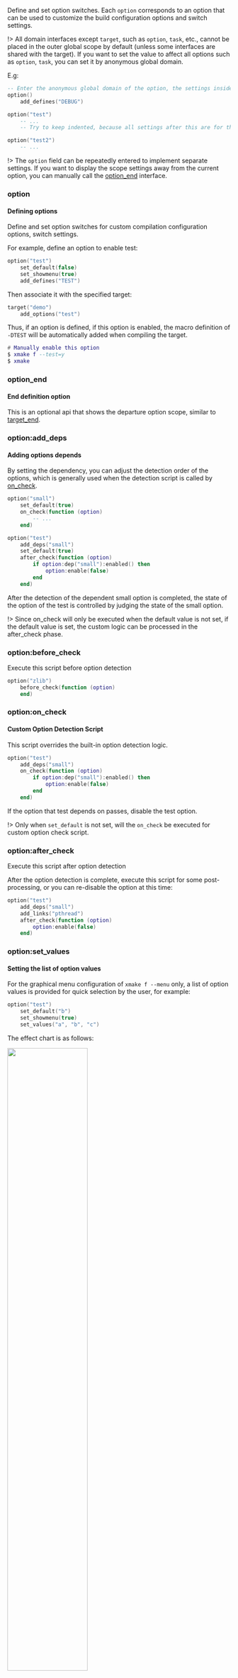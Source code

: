 
Define and set option switches. Each `option` corresponds to an option that can be used to customize the build configuration options and switch settings.

!> All domain interfaces except `target`, such as `option`, `task`, etc., cannot be placed in the outer global scope by default (unless some interfaces are shared with the target).
If you want to set the value to affect all options such as `option`, `task`, you can set it by anonymous global domain.

E.g:

```lua
-- Enter the anonymous global domain of the option, the settings inside will affect the test and test2 options.
option()
    add_defines("DEBUG")

option("test")
    -- ...
    -- Try to keep indented, because all settings after this are for the test option.

option("test2")
    -- ...
```

!> The `option` field can be repeatedly entered to implement separate settings. If you want to display the scope settings away from the current option, you can manually call the [option_end](#option_end) interface.

### option

#### Defining options

Define and set option switches for custom compilation configuration options, switch settings.

For example, define an option to enable test:

```lua
option("test")
    set_default(false)
    set_showmenu(true)
    add_defines("TEST")
```

Then associate it with the specified target:

```lua
target("demo")
    add_options("test")
```

Thus, if an option is defined, if this option is enabled, the macro definition of `-DTEST` will be automatically added when compiling the target.

```lua
# Manually enable this option
$ xmake f --test=y
$ xmake
```

### option_end

#### End definition option

This is an optional api that shows the departure option scope, similar to [target_end](/manual/project_target?id=target_end).

### option:add_deps

#### Adding options depends

By setting the dependency, you can adjust the detection order of the options, which is generally used when the detection script is called by [on_check](#optionon_check).

```lua
option("small")
    set_default(true)
    on_check(function (option)
        -- ...
    end)

option("test")
    add_deps("small")
    set_default(true)
    after_check(function (option)
        if option:dep("small"):enabled() then
            option:enable(false)
        end
    end)
```

After the detection of the dependent small option is completed, the state of the option of the test is controlled by judging the state of the small option.

!> Since on_check will only be executed when the default value is not set, if the default value is set, the custom logic can be processed in the after_check phase.

### option:before_check

Execute this script before option detection

```lua
option("zlib")
    before_check(function (option)
    end)
```

### option:on_check

#### Custom Option Detection Script

This script overrides the built-in option detection logic.

```lua
option("test")
    add_deps("small")
    on_check(function (option)
        if option:dep("small"):enabled() then
            option:enable(false)
        end
    end)
```

If the option that test depends on passes, disable the test option.

!> Only when `set_default` is not set, will the `on_check` be executed for custom option check script.

### option:after_check

Execute this script after option detection

After the option detection is complete, execute this script for some post-processing, or you can re-disable the option at this time:

```lua
option("test")
    add_deps("small")
    add_links("pthread")
    after_check(function (option)
        option:enable(false)
    end)
```

### option:set_values

#### Setting the list of option values

For the graphical menu configuration of `xmake f --menu` only, a list of option values is provided for quick selection by the user, for example:

```lua
option("test")
    set_default("b")
    set_showmenu(true)
    set_values("a", "b", "c")
```

The effect chart is as follows:

<img src="/assets/img/manual/option_set_values.png" width="60%" />

### option:set_default

#### Setting options defaults

When the option value is not modified by the command `xmake f --option=[y|n}`, the option itself has a default value, which can be set through this interface:

```lua
option("test")
    -- This option is disabled by default
    set_default(false)
```

The value of the option supports not only the boolean type but also the string type, for example:

```lua
option("test")
    set_default("value")
```

| Value Type | Description                                                     | Configuration                                   |
| ------     | --------------------------------------                          | ----------------------------------------------- |
| boolean    | Typically used as a parameter switch, value range: `true/false` | `xmake f --optionname=[y/n/yes/no/true/false]`  |
| string     | can be any string, generally used for pattern judgment          | `xmake f --optionname=value`                    |

If it is an option of the `boolean` value, it can be judged by [has_config](/manual/conditions?id=has_config), and the option is enabled.

If it is an option of type `string`, it can be used directly in built-in variables, for example:

```lua
-- define a path configuration option, using the temporary directory by default
option("rootdir")
    set_default("$(tmpdir)")
    set_showmenu(true)

target("test")
    -- add source files in the specified options directory
    add_files("$(rootdir)/*.c")
```

Among them, `$(rootdir)` is a custom option built-in variable, which can be dynamically modified by manual configuration:

```bash
$ xmake f --rootdir=~/projectdir/src
$ xmake
```

Specify a different source directory path for this `rootdir` option and compile it.

Detection behavior of the option:

| default value | detection behavior |
| ----------    | --------------------------------------------------------------------------------------------- |
| No setting    | Priority manual configuration modification, disabled by default, otherwise automatic detection, can automatically switch boolean and string type according to the type of value manually passed in |
| false         | switch option, not automatic detection, disabled by default, can be manually configured to modify |
| true          | switch option, not automatic detection, enabled by default, can be manually configured to modify |
| string type   | no switch state, no automatic detection, can be manually configured and modified, generally used for configuration variable transfer |

### option:set_showmenu

#### Set whether to enable menu display

If set to `true`, then this option will appear in `xmake f --help`, which can also be configured via `xmake f --optionname=xxx`, otherwise it can only be used inside `xmake.lua` , the modification cannot be configured manually.

```lua
option("test")
    set_showmenu(true)
```

After setting the menu to enable, execute `xmake f --help` to see that there is one more item in the help menu:

```
Options:
    ...

    --test=TEST
```

!> After 2.6.8, this option is enabled by default and there is usually no need to configure it additionally.

### option:set_category

#### Setting option categories, only for menu display

This is an optional configuration, only used in the help menu, the classification display options, the same category of options, will be displayed in the same group, so the menu looks more beautiful.

E.g:

```lua
option("test1")
    set_showmenu(true)
    set_category("test")

option("test2")
    set_showmenu(true)
    set_category("test")

option("demo1")
    set_showmenu(true)
    set_category("demo")

option("demo2")
    set_showmenu(true)
    set_category("demo")
```

The four options here are grouped into two groups: `test` and `demo`, and the layout shown is similar to this:

```bash
Options:
    ...

    --test1=TEST1
    --test2=TEST2

    --demo1=DEMO1
    --demo2=DEMO2
```

This interface is just to adjust the display layout, more beautiful, no other use.

In version 2.1.9, the hierarchical path name `set_category("root/submenu/submenu2")` can be set via category to configure the graphical menu interface of `xmake f --menu`, for example:

```lua
-- 'boolean' option
option("test1")
    set_default(true)
    set_showmenu(true)
    set_category("root menu/test1")

-- 'choice' option with values: "a", "b", "c"
option("test2")
    set_default("a")
    set_values("a", "b", "c")
    set_showmenu(true)
    set_category("root menu/test2")

-- 'string' option
option("test3")
    set_default("xx")
    set_showmenu(true)
    set_category("root menu/test3/test3")

-- 'number' option
option("test4")
    set_default(6)
    set_showmenu(true)
    set_category("root menu/test4")
```

The menu interface path structure finally displayed in the above configuration:

- root menu
  - test1
  - test2
  - test3
    - test3
  - test4

The effect chart is as follows:

<img src="/assets/img/manual/option_set_category.gif" width="60%" />

### option:set_description

#### Setting menu display description

When the option menu is displayed, the description on the right is used to help the user know more clearly about the purpose of this option, for example:

```lua
option("test")
    set_default(false)
    set_showmenu(true)
    set_description("Enable or disable test")
```

The generated menu contents are as follows:

```
Options:
    ...

    --test=TEST Enable or disable test (default: false)
```

This interface also supports multi-line display and outputs more detailed description information, such as:

```lua
option("mode")
    set_default("debug")
    set_showmenu(true)
    set_description("Set build mode",
                    " - debug",
                    " - release",
                    "-profile")
```

The generated menu contents are as follows:

```
Options:
    ...

    --mode=MODE Set build mode (default: debug)
                                          - debug
                                          - release
                                          - profile
```

When you see this menu, the user can clearly know the specific use of the defined `mode` option and how to use it:

```bash
$ xmake f --mode=release
```

### option:add_links

#### Add Link Library Detection

If the specified link library is passed, this option will be enabled and the associated target will automatically be added to this link, for example:

```lua
option("pthread")
    set_default(false)
    add_links("pthread")
    add_linkdirs("/usr/local/lib")

target("test")
    add_options("pthread")
```

If the test passes, the `test` target will be automatically added when it is compiled: `-L/usr/local/lib -lpthread` compile option


### option:add_linkdirs

#### Adding the search directory needed for link library detection

This is optional. Generally, the system library does not need to add this, and it can also pass the test. If it is not found, you can add the search directory yourself to improve the detection pass rate. For details, see: [add_links](#optionadd_links)

### optiOn:add_rpathdirs

#### Adding a load search directory for a dynamic library at runtime

After the option passes the detection, it will be automatically added to the corresponding target. For details, see: [target.add_rpathdirs](/manual/project_target?id=targetadd_rpathdirs).

### option:add_cincludes

#### Add c header file detection

This option will be enabled if the c header file is passed, for example:

```lua
option("pthread")
    set_default(false)
    add_cincludes("pthread.h")
    add_defines("ENABLE_PTHREAD")

target("test")
    add_options("pthread")
```

This option checks if there is a `pthread.h` header file. If the test passes, then the `test` target program will add the macro definition of `ENABLE_PTHREAD`.

If you want more flexible detection, you can do this in [option.on_check](#optionon_check) via [lib.detect.has_cincludes](#detect-has_cincludes).

### option:add_cxxincludes

#### Add c++ header file detection

Similar to [add_cincludes](#optionadd_cincludes), except that the detected header file type is a c++ header file.

### option:add_ctypes

#### Add c type detection

This option will be enabled if the c type is passed, for example:

```lua
option("wchar")
    set_default(false)
    add_ctypes("wchar_t")
    add_defines("HAVE_WCHAR")

target("test")
    add_options("wchar")
```

This option checks if there is a type of `wchar_t`. If the test passes, then the `test` target program will add the macro definition of `HAVE_WCHAR`.

If you want more flexible detection, you can do this in [option.on_check](#optionon_check) via [lib.detect.has_ctypes](#detect-has_ctypes).

### option:add_cxxtypes

#### Adding c++ type detection

Similar to [add_ctypes](#optionadd_ctypes), except that the type detected is a c++ type.

### option:add_csnippets

#### Add c code fragment detection

If the existing [add_ctypes](#optionadd_ctypes), [add_cfuncs](#optionadd_cfuncs), etc. cannot meet the current detection requirements,
You can use this interface to implement more custom detection of some compiler feature detection, see: [add_cxxsnippets](#optionadd_cxxsnippets).

### option:add_cxxsnippets

#### Adding c++ code snippet detection

This interface can be used to implement more custom detection of some compiler feature detection, especially the detection support of various features of C++, such as:

```lua
option("constexpr")
    add_cxxsnippets("constexpr", "constexpr int f(int x) { int sum=0; for (int i=0; i<=x; ++i) sum += i; return sum; } constexpr int x = f (5); static_assert(x == 15);")
```

The first parameter sets the name of the code snippet as a label, and is displayed when the output information is detected.

The above code implements the detection of the constexpr feature of C++. If the test passes, the constexpr option is enabled. Of course, this is just an example.

For the detection of compiler features, there is a more convenient and efficient detection module, providing more powerful detection support, see: [compiler.has_features](#compiler-has_features) and [detect.check_cxsnippets](#detect-check_cxsnippets)

If you want more flexible detection, you can do this in [option.on_check](#optionon_check) via [lib.detect.check_cxsnippets](#detect-check_cxsnippets).

After v2.5.7, two new options, `{tryrun = true}` and `{output = true}`, are added to try to run detection and capture output.

Setting tryrun can try to run to detect:

```lua
option("test")
     add_cxxsnippets("HAS_INT_4", "return (sizeof(int) == 4)? 0: -1;", {tryrun = true})
```

Setting output will also try to detect and additionally capture the output content of the run.

```lua
option("test")
     add_cxxsnippets("INT_SIZE",'printf("%d", sizeof(int)); return 0;', {output = true, number = true})
```

!> Set to capture output, the current option cannot set other snippets

We can also get the output bound to the option through `is_config`.

```lua
if is_config("test", "8") tben
     - xxx
end
```

### option:add_cfuncs

#### Add c library function detection

```lua
option("setjmp")
    set_default(false)
    add_cincludes("setjmp.h")
    add_cfuncs("sigsetjmp", "setjmp")
    add_defines("HAVE_SETJMP")

target("test")
    add_options("setjmp")
```

This option detects whether there are some interfaces of `setjmp`. If the test passes, the target program of `test` will add the macro definition of `HAVE_SETJMP`.

The function fragments inside support the following syntax formats:

```lua
-- Simply detect whether the function address exists, and internally will try to determine its address
sigsetjmp

-- If some functions are defined by macro wrap, the detection can be bypassed in this way
sigsetjmp((void*)0, 0)

-- You can also specify a complete function statement, for example: funcname{codebody}
sigsetjmp{sigsetjmp((void*)0, 0);}
sigsetjmp{int a = 0; sigsetjmp((void*)a, a);}
```

Note that the detected function usually needs to be accompanied by `add_cincludes` to ensure that the function can be included normally, otherwise the detection will fail.

### option:add_cxxfuncs

#### Add c++ library function detection

The usage is consistent with [option:add_cfuncs](#optionadd_cxxfuncs).
